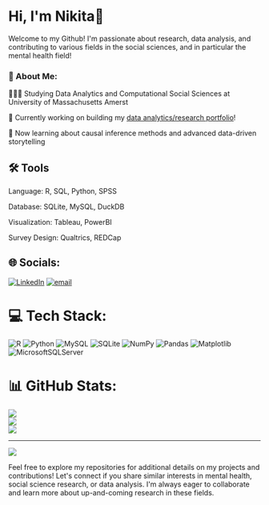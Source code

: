 # Hi, I'm Nikita👋

Welcome to my Github! I'm passionate about research, data analysis, and contributing to various fields in the social sciences, and in particular the mental health field! 

### 💫 About Me:
👩🏻‍🎓 Studying Data Analytics and Computational Social Sciences at University of Massachusetts Amerst

🔭 Currently working on building my [data analytics/research portfolio](https://nimj34.github.io/)!

🌱 Now learning about causal inference methods and advanced data-driven storytelling

 
## 🛠️ Tools
Language: R, SQL, Python, SPSS

Database: SQLite, MySQL, DuckDB

Visualization: Tableau, PowerBI

Survey Design: Qualtrics, REDCap


## 🌐 Socials:
[![LinkedIn](https://img.shields.io/badge/LinkedIn-%230077B5.svg?logo=linkedin&logoColor=white)](https://linkedin.com/in/www.linkedin.com/in/nikita-johnson-799646187) [![email](https://img.shields.io/badge/Email-D14836?logo=gmail&logoColor=white)](mailto:nimj34@outlook.com) 

# 💻 Tech Stack:
![R](https://img.shields.io/badge/r-%23276DC3.svg?style=for-the-badge&logo=r&logoColor=white) ![Python](https://img.shields.io/badge/python-3670A0?style=for-the-badge&logo=python&logoColor=ffdd54) ![MySQL](https://img.shields.io/badge/mysql-4479A1.svg?style=for-the-badge&logo=mysql&logoColor=white) ![SQLite](https://img.shields.io/badge/sqlite-%2307405e.svg?style=for-the-badge&logo=sqlite&logoColor=white) ![NumPy](https://img.shields.io/badge/numpy-%23013243.svg?style=for-the-badge&logo=numpy&logoColor=white) ![Pandas](https://img.shields.io/badge/pandas-%23150458.svg?style=for-the-badge&logo=pandas&logoColor=white) ![Matplotlib](https://img.shields.io/badge/Matplotlib-%23ffffff.svg?style=for-the-badge&logo=Matplotlib&logoColor=black) ![MicrosoftSQLServer](https://img.shields.io/badge/Microsoft%20SQL%20Server-CC2927?style=for-the-badge&logo=microsoft%20sql%20server&logoColor=white)
# 📊 GitHub Stats:
![](https://github-readme-stats.vercel.app/api?username=nimj34&theme=dark&hide_border=false&include_all_commits=false&count_private=false)<br/>
![](https://nirzak-streak-stats.vercel.app/?user=nimj34&theme=dark&hide_border=false)<br/>
![](https://github-readme-stats.vercel.app/api/top-langs/?username=nimj34&theme=dark&hide_border=false&include_all_commits=false&count_private=false&layout=compact)

---
[![](https://visitcount.itsvg.in/api?id=nimj34&icon=0&color=0)](https://visitcount.itsvg.in)

Feel free to explore my repositories for additional details on my projects and contributions! Let's connect if you share similar interests in mental health, social science research, or data analysis. I'm always eager to collaborate and learn more about up-and-coming research in these fields.
